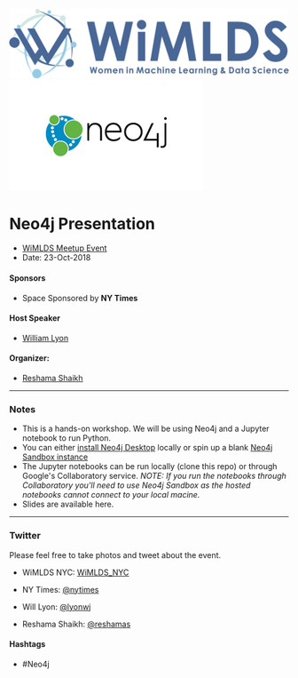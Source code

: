 
![](images/blue_logo_full.jpg)
![](images/neo4j.png)



# Neo4j Presentation
 
* [WiMLDS Meetup Event](https://www.meetup.com/NYC-Women-in-Machine-Learning-Data-Science/events/255098438/)  
* Date: 23-Oct-2018

#### Sponsors  
* Space Sponsored by **NY Times**  

#### Host Speaker 
* [William Lyon](https://www.linkedin.com/in/lyonwj/)

#### Organizer:
* [Reshama Shaikh](https://reshamas.github.io) 

---

### Notes

* This is a hands-on workshop. We will be using Neo4j and a Jupyter notebook to run Python.
* You can either [install Neo4j Desktop](https://neo4j.com/download) locally or spin up a blank [Neo4j Sandbox instance](https://neo4jsandbox.com)
* The Jupyter notebooks can be run locally (clone this repo) or through Google's Collaboratory service. *NOTE: If you run the notebooks through Collaboratory you'll need to use Neo4j Sandbox as the hosted notebooks cannot connect to your local macine.*
* Slides are available here.

---

### Twitter

Please feel free to take photos and tweet about the event.

- WiMLDS NYC:  [WiMLDS_NYC](https://twitter.com/WiMLDS_NYC)

- NY Times: [@nytimes](https://twitter.com/nytimes)

- Will Lyon:  [@lyonwj](https://twitter.com/lyonwj)

- Reshama Shaikh: [@reshamas](https://twitter.com/reshamas)

#### Hashtags

- #Neo4j 
